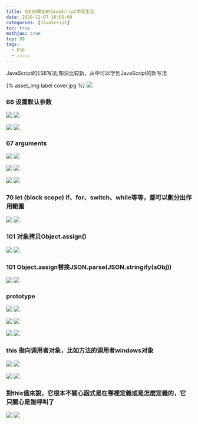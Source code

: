 ```yaml
---
title: 從ES6開始的JavaScript學習生活
date: 2020-12-07 16:02:09
categories: [JavaScript]
toc: true
mathjax: true
top: 99
tags:
  - ES6
  - ✰✰✰✰✰
---
```


JavaScript的ES6写法,知识比较新，从中可以学到JavaScript的新写法

{% asset_img label cover.jpg %}
![](從ES6開始的JavaScript學習生活/cover.jpg)

<!-- more -->

### 66 设置默认参数

![](/images/從ES6開始的JavaScript學習生活/1.jpg)
![](從ES6開始的JavaScript學習生活/1.jpg)

![](/images/從ES6開始的JavaScript學習生活/2.jpg)
![](從ES6開始的JavaScript學習生活/2.jpg)

### 67 arguments

![](/images/從ES6開始的JavaScript學習生活/3.jpg)
![](從ES6開始的JavaScript學習生活/3.jpg)

![](/images/從ES6開始的JavaScript學習生活/4.jpg)
![](從ES6開始的JavaScript學習生活/4.jpg)

![](/images/從ES6開始的JavaScript學習生活/5.jpg)
![](從ES6開始的JavaScript學習生活/5.jpg)

### 70 let (block scope) if、for、switch、while等等，都可以劃分出作用範圍

![](/images/從ES6開始的JavaScript學習生活/6.jpg)
![](從ES6開始的JavaScript學習生活/6.jpg)

### 101 对象拷贝Object.assign()

![](/images/從ES6開始的JavaScript學習生活/8.jpg)
![](從ES6開始的JavaScript學習生活/8.jpg)

### 101  Object.assign替换JSON.parse(JSON.stringify(aObj))

![](/images/從ES6開始的JavaScript學習生活/7.jpg)
![](從ES6開始的JavaScript學習生活/7.jpg)

### prototype

![](/images/從ES6開始的JavaScript學習生活/9.jpg)
![](從ES6開始的JavaScript學習生活/9.jpg)

![](/images/從ES6開始的JavaScript學習生活/10.jpg)
![](從ES6開始的JavaScript學習生活/10.jpg)

![](/images/從ES6開始的JavaScript學習生活/11.jpg)
![](從ES6開始的JavaScript學習生活/11.jpg)

### this 指向调用者对象，比如方法的调用者windows对象

![](/images/從ES6開始的JavaScript學習生活/12.jpg)
![](從ES6開始的JavaScript學習生活/12.jpg)

![](/images/從ES6開始的JavaScript學習生活/13.jpg)
![](從ES6開始的JavaScript學習生活/13.jpg)

### 對this值來說，它根本不關心函式是在哪裡定義或是怎麼定義的，它只關心是誰呼叫了

![](/images/從ES6開始的JavaScript學習生活/14.jpg)
![](從ES6開始的JavaScript學習生活/14.jpg)